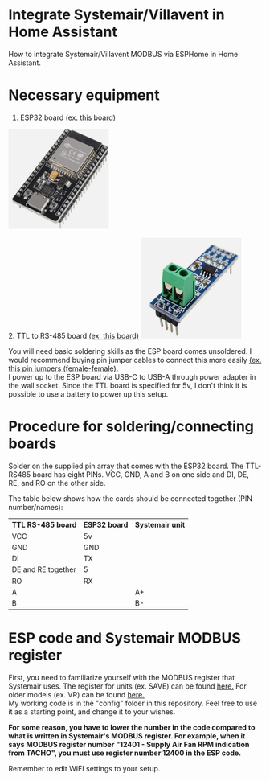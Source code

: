 # Integrate Systemair/Villavent in Home Assistant
How to integrate Systemair/Villavent MODBUS via ESPHome in Home Assistant. 

# Necessary equipment

1. ESP32 board <a href="https://www.ebay.com/itm/325728325517?itmmeta=01J0GDJJ87TEB5G3ZS6P07KAZT&hash=item4bd6ebcf8d:g:mJwAAOSw8QdkrjPK&itmprp=enc%3AAQAJAAAA8JK95Nk1tViUcCHuKzJWSsfPigTdp43JnBRj5um4ibBsKnsdG1wT8sYyfYLfasAEJ%2BTpkYxMBbW%2FlwdZgMf1LP4DAgJRyuRha%2BnB8ALxqExu82cDDPY1n8Y3z331hH5Vp1JKMmOhsktaSZ4N2dxL6odY%2BHA7mWkWNZqwGDmnxZyTQy3AOMCUS3PctciMFFrHgGMYFIRF%2BiBW17gcyJzBJg970KUcaMSWqEkIvcicGxfHg4Cbv4QhrL43G6aFh4nY5vknZcm7mDRIk%2BjXAehvCSIqgRsW3icZ%2B2P4cWXS1x8pzkuodLFhaPqoS3wLrTOsXw%3D%3D%7Ctkp%3ABFBMmqTKjYRk">(ex. this board)</a>
<img src="https://github.com/janlon6260/systemair-homeassistant/blob/main/img/ESPWROOM.PNG" width="200" height="200">
<p></p>
2. TTL to RS-485 board <a href="https://www.ebay.com/itm/381374599127?_trkparms=amclksrc%3DITM%26aid%3D777008%26algo%3DPaERSONAL.TOPIC%26ao%3D1%26asc%3D20230823115209%26meid%3D1bf9533e277940f097c47891d0ce3745%26pid%3D101800%26rk%3D1%26rkt%3D1%26itm%3D381374599127%26pmt%3D0%26noa%3D1%26pg%3D4375194%26algv%3DRecentlyViewedItemsV2SignedOut%26brand%3DUnbranded&_trksid=p4375194.c101800.m5481&_trkparms=parentrq%3A20d8be291900a0d955fd5b8dfffdeff4%7Cpageci%3A26114880-2bd5-11ef-8ae6-d65d7246d408%7Ciid%3A1%7Cvlpname%3Avlp_homepage">(ex. this board)</a>
<img src="https://github.com/janlon6260/systemair-homeassistant/blob/main/img/TTLMOD485.PNG" width="200" height="200">

<p></p>
You will need basic soldering skills as the ESP board comes unsoldered. I would recommend buying pin jumper cables to connect this more easily <a href="https://www.ebay.com/itm/235403476219?itmmeta=01J0GG2T1S06KS19Y0ZRAYREA9&hash=item36cf23fcfb:g:uEAAAOSwVq5lsyq2&itmprp=enc%3AAQAJAAAA4NdZYiDEKVbTQ3cELgBwIpJzEIc%2Bixi2ZuWp9m8NM%2FPLRgYG5GeUYf33ZNKUlj9UCE93%2FPn97G9fIYRop8uWZLcJ06lFBnFFNNj40siDfy63rvt%2F3Y7EjpgiV%2Bqf3QBROt6JVnNLWH84NXiGNVjEwwkMebdr5WJZvst7X%2BnSxJKilMiUzaj%2FS%2FJk9lJdssSqnqw9fj%2Fspn14d2y9LS3U2HMDGbbdAQtulZYL8p8XODokj4%2BaYBf23vQBX65K3bgLCM6pd7FK2Kq%2Bbw8CYvwcPpgDQmAybIbKl3rISqrx7ZP2%7Ctkp%3ABFBMjqGLkIRk">(ex. this pin jumpers (female-female)</a>.
<br>
I power up to the ESP board via USB-C to USB-A through power adapter in the wall socket. Since the TTL board is specified for 5v, I don't think it is possible to use a battery to power up this setup.

# Procedure for soldering/connecting boards

Solder on the supplied pin array that comes with the ESP32 board.
The TTL-RS485 board has eight PINs. VCC, GND, A and B on one side and DI, DE, RE, and RO on the other side.
<p></p>
The table below shows how the cards should be connected together (PIN number/names):
<table>
  <tr>
    <th>TTL RS-485 board</th>
    <th>ESP32 board</th>
    <th>Systemair unit</th>
  </tr>
  <tr>
    <td>VCC</td>
    <td>5v</td>
    <td></td>
  </tr>
    <tr>
    <td>GND</td>
    <td>GND</td>
      <td></td>
  </tr>
    <tr>
    <td>DI</td>
    <td>TX</td>
      <td></td>
  </tr>
      <tr>
    <td>DE and RE together</td>
    <td>5</td>
        <td></td>
  </tr>
      <tr>
    <td>RO</td>
    <td>RX</td>
        <td></td>
  </tr>
      <tr>
    <td>A</td>
    <td></td>
    <td>A+</td>
  </tr>
      <tr>
    <td>B</td>
    <td></td>
    <td>B-</td>
  </tr>
</table>

<p></p>

# ESP code and Systemair MODBUS register
First, you need to familiarize yourself with the MODBUS register that Systemair uses. The register for units (ex. SAVE) can be found <a href="https://shop.systemair.com/upload/assets/SAVE_MODBUS_VARIABLE_LIST_20190116__REV__29_.PDF">here.</a> For older models (ex. VR) can be found <a href="https://shop.systemair.com/upload/assets/MODBUS_FOR_RESIDENTIAL_USER_MANUAL.PDF">here.</a>
<br>
My working code is in the "config" folder in this repository. Feel free to use it as a starting point, and change it to your wishes.
<p>
<b>For some reason, you have to lower the number in the code compared to what is written in Systemair's MODBUS register. For example, when it says MODBUS register number "12401 - Supply Air Fan RPM indication from TACHO", you must use register number 12400 in the ESP code.</b>
<p>
Remember to edit WIFI settings to your setup. 
